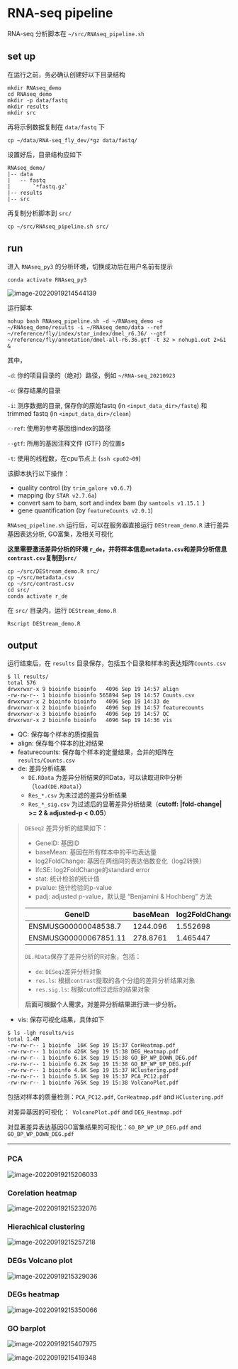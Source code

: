# RNA-seq pipeline

RNA-seq 分析脚本在 `~/src/RNAseq_pipeline.sh` 

## set up

在运行之前，务必确认创建好以下目录结构

```{shell}
mkdir RNAseq_demo
cd RNAseq_demo
mkdir -p data/fastq
mkdir results
mkdir src
```

再将示例数据复制在 `data/fastq` 下

```shell
cp ~/data/RNA-seq_fly_dev/*gz data/fastq/
```

设置好后，目录结构应如下

```shell
RNAseq_demo/
|-- data
|   -- fastq
|   	`*fastq.gz`
|-- results
|-- src
```

再复制分析脚本到 `src/` 

```shell
cp ~/src/RNAseq_pipeline.sh src/
```

## run

进入 `RNAseq_py3` 的分析环境，切换成功后在用户名前有提示

```shell
conda activate RNAseq_py3
```

![image-20220919214544139](run_pipeline/image-20220919214544139.png)

运行脚本

```shell
nohup bash RNAseq_pipeline.sh -d ~/RNAseq_demo -o ~/RNAseq_demo/results -i ~/RNAseq_demo/data --ref ~/reference/fly/index/star_index/dmel_r6.36/ --gtf ~/reference/fly/annotation/dmel-all-r6.36.gtf -t 32 > nohup1.out 2>&1 &
```

其中，

`-d`: 你的项目目录的（绝对）路径，例如 `~/RNA-seq_20210923`

`-o`: 保存结果的目录

`-i`: 测序数据的目录, 保存你的原始fastq (in `<input_data_dir>/fastq`) 和trimmed fastq (in `<input_data_dir>/clean`)

`--ref`: 使用的参考基因组index的路径

`--gtf`:  所用的基因注释文件 (GTF) 的位置s

`-t`: 使用的线程数，在cpu节点上 (`ssh cpu02~09`)

该脚本执行以下操作：

- quality control (by `trim_galore v0.6.7`)
- mapping (by `STAR v2.7.6a`)
- convert sam to bam, sort and index bam (by `samtools v1.15.1 `)
- gene quantification (by `featureCounts v2.0.1`)

`RNAseq_pipeline.sh` 运行后，可以在服务器直接运行 `DEStream_demo.R` 进行差异基因表达分析, GO富集，及相关可视化

**这里需要激活差异分析的环境 `r_de`，并将样本信息`metadata.csv`和差异分析信息`contrast.csv`复制到`src/`**

```shell
cp ~/src/DEStream_demo.R src/
cp ~/src/metadata.csv
cp ~/src/contrast.csv
cd src/
conda activate r_de
```

在 `src/` 目录内，运行 `DEStream_demo.R` 

```shell
Rscript DEStream_demo.R
```



## output

运行结束后，在 `results` 目录保存，包括五个目录和样本的表达矩阵`Counts.csv`

```shell
$ ll results/
total 576
drwxrwxr-x 9 bioinfo bioinfo   4096 Sep 19 14:57 align
-rw-rw-r-- 1 bioinfo bioinfo 565894 Sep 19 14:57 Counts.csv
drwxrwxr-x 2 bioinfo bioinfo   4096 Sep 19 14:33 de
drwxrwxr-x 2 bioinfo bioinfo   4096 Sep 19 14:57 featurecounts
drwxrwxr-x 3 bioinfo bioinfo   4096 Sep 19 14:57 QC
drwxrwxr-x 2 bioinfo bioinfo   4096 Sep 19 14:36 vis
```

- QC: 保存每个样本的质控报告
- align: 保存每个样本的比对结果
- featurecounts: 保存每个样本的定量结果，合并的矩阵在 `results/Counts.csv`
- de: 差异分析结果
  - `DE.RData` 为差异分析结果的RData，可以读取进R中分析 （`load(DE.RData)`）
  - `Res_*.csv` 为未过滤的差异分析结果
  - `Res_*_sig.csv` 为过滤后的显著差异分析结果（**cutoff: |fold-change| >= 2 & adjusted-p < 0.05**）

> `DESeq2` 差异分析的结果如下：
>
> - GeneID: 基因ID
> - baseMean: 基因在所有样本中的平均表达量
> - log2FoldChange: 基因在两组间的表达倍数变化（log2转换）
> - lfcSE: log2FoldChange的standard error
> - stat: 统计检验的统计值
> - pvalue: 统计检验的p-value
> - padj: adjusted p-value，默认是 “Benjamini & Hochberg” 方法
>
> | GeneID                | baseMean | log2FoldChange | lfcSE    | stat     | pvalue   | padj     |
> | --------------------- | -------- | -------------- | -------- | -------- | -------- | -------- |
> | ENSMUSG00000048538.7  | 1244.096 | 1.552698       | 0.391689 | 3.964106 | 7.37E-05 | 0.002497 |
> | ENSMUSG00000067851.11 | 278.8761 | 1.465447       | 0.38467  | 3.80962  | 0.000139 | 0.003611 |
>
> `DE.RData`保存了差异分析的R对象，包括：
>
> - `de`: `DESeq2`差异分析对象
> - `res.ls`: 根据`contrast`提取的各个分组的差异分析结果对象
> - `res.sig.ls`: 根据cutoff过滤后的结果对象
>
> **后面可根据个人需求，对差异分析结果进行进一步分析。**

- vis: 保存可视化结果，具体如下

```shell
$ ls -lgh results/vis
total 1.4M
-rw-rw-r-- 1 bioinfo  16K Sep 19 15:37 CorHeatmap.pdf
-rw-rw-r-- 1 bioinfo 426K Sep 19 15:38 DEG_Heatmap.pdf
-rw-rw-r-- 1 bioinfo 6.1K Sep 19 15:38 GO_BP_WP_DOWN_DEG.pdf
-rw-rw-r-- 1 bioinfo 6.2K Sep 19 15:38 GO_BP_WP_UP_DEG.pdf
-rw-rw-r-- 1 bioinfo 4.6K Sep 19 15:37 HClustering.pdf
-rw-rw-r-- 1 bioinfo 5.1K Sep 19 15:37 PCA_PC12.pdf
-rw-rw-r-- 1 bioinfo 765K Sep 19 15:38 VolcanoPlot.pdf
```

包括对样本的质量检测：`PCA_PC12.pdf`, `CorHeatmap.pdf` and `HClustering.pdf`

对差异基因的可视化：` VolcanoPlot.pdf` and `DEG_Heatmap.pdf`

对显著差异表达基因GO富集结果的可视化：`GO_BP_WP_UP_DEG.pdf` and `GO_BP_WP_DOWN_DEG.pdf`

----

### PCA

![image-20220919215206033](run_pipeline/image-20220919215206033.png)

### Corelation heatmap

![image-20220919215232076](run_pipeline/image-20220919215232076.png)

### Hierachical clustering

![image-20220919215257218](run_pipeline/image-20220919215257218.png)

### DEGs Volcano plot

![image-20220919215329036](run_pipeline/image-20220919215329036.png)

### DEGs heatmap

![image-20220919215350066](run_pipeline/image-20220919215350066.png)

### GO barplot

![image-20220919215407975](run_pipeline/image-20220919215407975.png)

![image-20220919215419348](run_pipeline/image-20220919215419348.png)

